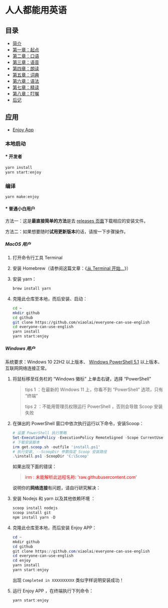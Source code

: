 # 人人都能用英语

## 目录

- [简介](./book/README.md)
- [第一章：起点](./book/chapter1.md)
- [第二章：口语](./book/chapter2.md)
- [第三章：语音](./book/chapter3.md)
- [第四章：朗读](./book/chapter4.md)
- [第五章：词典](./book/chapter5.md)
- [第六章：语法](./book/chapter6.md)
- [第七章：精读](./book/chapter7.md)
- [第八章：叮嘱](./book/chapter8.md)
- [后记](./book/end.md)

## 应用

- [Enjoy App](./enjoy/README.md)

### 本地启动

#### * 开发者

```bash
yarn install
yarn start:enjoy
```

### 编译

```bash
yarn make:enjoy
```

#### * 普通小白用户

方法一：这是**最直接简单的方法**是去 [releases 页面](https://github.com/xiaolai/everyone-can-use-english/tags)下载相应的安装文件。

方法二：如果想要随时**试用更新版本**的话，请按一下步骤操作。

##### MacOS 用户

1. 打开命令行工具 Terminal

2. 安装 Homebrew（请参阅这篇文章：《[从 Terminal 开始…](https://github.com/xiaolai/apple-computer-literacy/blob/main/start-from-terminal.md)》）

3. 安装 yarn：
   ```bash
   brew install yarn
   ```

4. 克隆此仓库至本地，而后安装、启动：

   ```bash
   cd ~
   mkdir github
   cd github
   git clone https://github.com/xiaolai/everyone-can-use-english
   cd everyone-can-use-english
   yarn install
   yarn start:enjoy
   ```

##### Windows 用户

系统要求：Windows 10 22H2 以上版本、 [Windows PowerShell 5.1](https://aka.ms/wmf5download) 以上版本、互联网网络连接正常。

1. 将鼠标移至任务栏的 “Windows 徽标” 上单击右键，选择 “PowerShell”

   > tips 1 ：在最新的 Windows 11 上，你看不到 “PowerShell” 选项，只有 “终端”
   >
   > tips 2 ：不能用管理员权限运行 PowerShell ，否则会导致 Scoop 安装失败

2. 在弹出的 PowerShell 窗口中依次执行运行以下命令，安装Scoop：

   ```powershell
   # 设置 PowerShell 执行策略
   Set-ExecutionPolicy -ExecutionPolicy RemoteSigned -Scope CurrentUser
   # 下载安装脚本
   irm get.scoop.sh -outfile 'install.ps1'
   # 执行安装, --ScoopDir 参数指定 Scoop 安装路径
   .\install.ps1 -ScoopDir 'C:\Scoop'
   ```

   如果出现下面的错误：

   > <span style="color:red">irm : 未能解析此远程名称: 'raw.githubusercontent.com'</span>

   说明你的**网络连接**有问题，请自行研究解决：

3. 安装 Nodejs 和 yarn 以及其他依赖环境 ：

   ```powershell
   scoop install nodejs
   scoop install git
   npm install yarn -D
   ```

4. 克隆此仓库至本地，而后安装 Enjoy APP：

   ```powershell
   cd ~
   mkdir github
   cd github
   git clone https://github.com/xiaolai/everyone-can-use-english
   cd everyone-can-use-english
   cd enjoy
   yarn install
   yarn start:enjoy
   ```

   出现 `Completed in XXXXXXXXXX` 类似字样说明安装成功！

5. 运行 Enjoy APP ，在终端执行下列命令：

   ```powershell
   yarn start:enjoy
   ```

